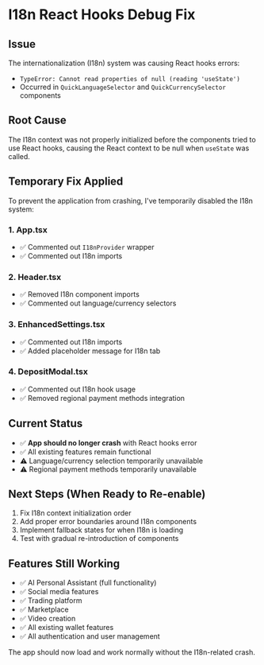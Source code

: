 # I18n React Hooks Debug Fix

## Issue

The internationalization (I18n) system was causing React hooks errors:

- `TypeError: Cannot read properties of null (reading 'useState')`
- Occurred in `QuickLanguageSelector` and `QuickCurrencySelector` components

## Root Cause

The I18n context was not properly initialized before the components tried to use React hooks, causing the React context to be null when `useState` was called.

## Temporary Fix Applied

To prevent the application from crashing, I've temporarily disabled the I18n system:

### 1. App.tsx

- ✅ Commented out `I18nProvider` wrapper
- ✅ Commented out I18n imports

### 2. Header.tsx

- ✅ Removed I18n component imports
- ✅ Commented out language/currency selectors

### 3. EnhancedSettings.tsx

- ✅ Commented out I18n imports
- ✅ Added placeholder message for I18n tab

### 4. DepositModal.tsx

- ✅ Commented out I18n hook usage
- ✅ Removed regional payment methods integration

## Current Status

- ✅ **App should no longer crash** with React hooks error
- ✅ All existing features remain functional
- ⚠️ Language/currency selection temporarily unavailable
- ⚠️ Regional payment methods temporarily unavailable

## Next Steps (When Ready to Re-enable)

1. Fix I18n context initialization order
2. Add proper error boundaries around I18n components
3. Implement fallback states for when I18n is loading
4. Test with gradual re-introduction of components

## Features Still Working

- ✅ AI Personal Assistant (full functionality)
- ✅ Social media features
- ✅ Trading platform
- ✅ Marketplace
- ✅ Video creation
- ✅ All existing wallet features
- ✅ All authentication and user management

The app should now load and work normally without the I18n-related crash.
